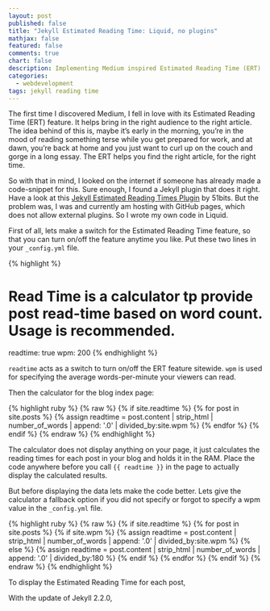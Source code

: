 ```yaml
---
layout: post
published: false
title: "Jekyll Estimated Reading Time: Liquid, no plugins"
mathjax: false
featured: false
comments: true
chart: false
description: Implementing Medium inspired Estimated Reading Time (ERT) Calculator on Github Pages with Jekyll
categories: 
  - webdevelopment
tags: jekyll reading time
---
```


The first time I discovered Medium, I fell in love with its Estimated Reading Time (ERT) feature. It helps bring in the right audience to the right article. The idea behind of this is, maybe it’s early in the morning, you’re in the mood of reading something terse while you get prepared for work, and at dawn, you’re back at home and you just want to curl up on the couch and gorge in a long essay. The ERT helps you find the right article, for the right time.

So with that in mind, I looked on the internet if someone has already made a code-snippet for this. Sure enough, I found a Jekyll plugin that does it right. Have a look at this [Jekyll Estimated Reading Times Plugin](http://51bits.com/writing/estimated-reading-times-in-jekyll/) by 51bits. But the problem was, I was and currently am hosting with GitHub pages, which does not allow external plugins. So I wrote my own code in Liquid.

First of all, lets make a switch for the Estimated Reading Time feature, so that you can turn on/off the feature anytime you like. Put these two lines in your `_config.yml` file.

{% highlight %}
# Read Time is a calculator tp provide post read-time based on word count. Usage is recommended.
readtime:         true
wpm:			  200
{% endhighlight %}

`readtime` acts as a switch to turn on/off the ERT feature sitewide. `wpm` is used for specifying the average words-per-minute your viewers can read.

Then the calculator for the blog index page:

{% highlight ruby %}
{% raw %}
  {% if site.readtime %}
  {% for post in site.posts %}
  	{% assign readtime = post.content | strip_html | number_of_words | append: '.0' | divided_by:site.wpm %}
  {% endfor %}
{% endif %}
{% endraw %}
{% endhighlight %}

The calculator does not display anything on your page, it just calculates the reading times for each post in your blog and holds it in the RAM. Place the code anywhere before you call `{{ readtime }}` in the page to actually display the calculated results.

But before displaying the data lets make the code better. Lets give the calculator a fallback option if you did not specify or forgot to specify a wpm value in the `_config.yml` file.

{% highlight ruby %}
{% raw %}
{% if site.readtime %}
  {% for post in site.posts %}
    {% if site.wpm %}
      {% assign readtime = post.content | strip_html | number_of_words | append: '.0' | divided_by:site.wpm %}
    {% else %}
      {% assign readtime = post.content | strip_html | number_of_words | append: '.0' | divided_by:180 %}
    {% endif %}
  {% endfor %}
{% endif %}
{% endraw %}
{% endhighlight %}

To display the Estimated Reading Time for each post, 

With the update of Jekyll 2.2.0, 
